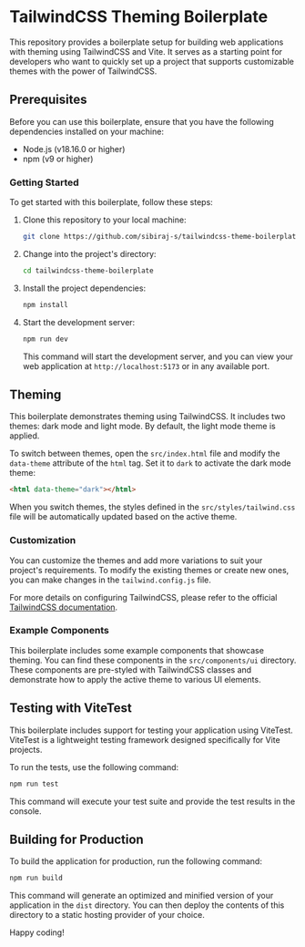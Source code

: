 # TailwindCSS Theming Boilerplate

This repository provides a boilerplate setup for building web applications with theming using TailwindCSS and Vite. It serves as a starting point for developers who want to quickly set up a project that supports customizable themes with the power of TailwindCSS.

## Prerequisites

Before you can use this boilerplate, ensure that you have the following dependencies installed on your machine:

- Node.js (v18.16.0 or higher)
- npm (v9 or higher)

### Getting Started

To get started with this boilerplate, follow these steps:

1. Clone this repository to your local machine:

   ```bash
   git clone https://github.com/sibiraj-s/tailwindcss-theme-boilerplate.git
   ```

2. Change into the project's directory:

   ```bash
   cd tailwindcss-theme-boilerplate
   ```

3. Install the project dependencies:

   ```bash
   npm install
   ```

4. Start the development server:

   ```bash
   npm run dev
   ```

   This command will start the development server, and you can view your web application at `http://localhost:5173` or in any available port.

## Theming

This boilerplate demonstrates theming using TailwindCSS. It includes two themes: dark mode and light mode. By default, the light mode theme is applied.

To switch between themes, open the `src/index.html` file and modify the `data-theme` attribute of the `html` tag. Set it to `dark` to activate the dark mode theme:

```html
<html data-theme="dark"></html>
```

When you switch themes, the styles defined in the `src/styles/tailwind.css` file will be automatically updated based on the active theme.

### Customization

You can customize the themes and add more variations to suit your project's requirements. To modify the existing themes or create new ones, you can make changes in the `tailwind.config.js` file.

For more details on configuring TailwindCSS, please refer to the official [TailwindCSS documentation](https://tailwindcss.com/docs).

### Example Components

This boilerplate includes some example components that showcase theming. You can find these components in the `src/components/ui` directory. These components are pre-styled with TailwindCSS classes and demonstrate how to apply the active theme to various UI elements.

## Testing with ViteTest

This boilerplate includes support for testing your application using ViteTest. ViteTest is a lightweight testing framework designed specifically for Vite projects.

To run the tests, use the following command:

```bash
npm run test
```

This command will execute your test suite and provide the test results in the console.

## Building for Production

To build the application for production, run the following command:

```bash
npm run build
```

This command will generate an optimized and minified version of your application in the `dist` directory. You can then deploy the contents of this directory to a static hosting provider of your choice.

Happy coding!
